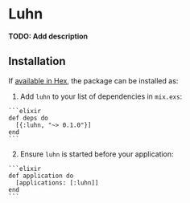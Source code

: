 # Luhn

**TODO: Add description**

## Installation

If [available in Hex](https://hex.pm/docs/publish), the package can be installed as:

  1. Add `luhn` to your list of dependencies in `mix.exs`:

    ```elixir
    def deps do
      [{:luhn, "~> 0.1.0"}]
    end
    ```

  2. Ensure `luhn` is started before your application:

    ```elixir
    def application do
      [applications: [:luhn]]
    end
    ```

